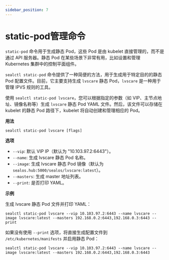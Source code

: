 ```yaml
---
sidebar_position: 7
---
```


# static-pod管理命令

`static-pod` 命令用于生成静态 Pod，这些 Pod 是由 kubelet 直接管理的，而不是通过 API 服务器。静态 Pod 在某些场景下非常有用，比如设置和管理 Kubernetes 集群中的控制平面组件。

`sealctl static-pod` 命令提供了一种简便的方法，用于生成用于特定目的的静态 Pod 配置文件。目前，它主要支持生成 `lvscare` 静态 Pod，`lvscare` 是一种用于管理 IPVS 规则的工具。

使用 `sealctl static-pod lvscare`，您可以根据指定的参数（如 VIP、主节点地址、镜像名称等）生成 `lvscare` 静态 Pod YAML 文件。然后，该文件可以存储在 kubelet 的静态 Pod 路径下，kubelet 将自动创建和管理相应的 Pod。



**用法**

```shell
sealctl static-pod lvscare [flags]
```

**选项**

- `--vip`: 默认 VIP IP（默认为 "10.103.97.2:6443"）。
- `--name`: 生成 lvscare 静态 Pod 名称。
- `--image`: 生成 lvscare 静态 Pod 镜像（默认为 `sealos.hub:5000/sealos/lvscare:latest`）。
- `--masters`: 生成 master 地址列表。
- `--print`: 是否打印 YAML。

**示例**

生成 lvscare 静态 Pod 文件并打印 YAML：

```shell
sealctl static-pod lvscare --vip 10.103.97.2:6443 --name lvscare --image lvscare:latest --masters 192.168.0.2:6443,192.168.0.3:6443 --print
```

如果没有使用 `--print` 选项，将直接生成配置文件到 `/etc/kubernetes/manifests` 并启用静态 Pod：

```shell
sealctl static-pod lvscare --vip 10.103.97.2:6443 --name lvscare --image lvscare:latest --masters 192.168.0.2:6443,192.168.0.3:6443
```
